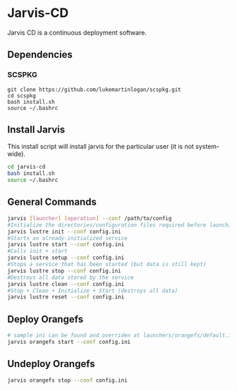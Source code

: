 # Jarvis-CD

Jarvis CD is a continuous deployment software.

## Dependencies

### SCSPKG

```
git clone https://github.com/lukemartinlogan/scspkg.git
cd scspkg
bash install.sh
source ~/.bashrc
```

## Install Jarvis

This install script will install jarvis for the particular user
(it is not system-wide).

```bash
cd jarvis-cd
bash install.sh
source ~/.bashrc
```

## General Commands

```bash
jarvis [launcher] [operation] --conf /path/to/config
#Initialize the directories/configuration files required before launching server processes
jarvis lustre init --conf config.ini
#Starts an already-initialized service
jarvis lustre start --conf config.ini
#Calls init + start
jarvis lustre setup --conf config.ini
#Stops a service that has been started (but data is still kept)
jarvis lustre stop --conf config.ini
#Destroys all data stored by the service
jarvis lustre clean --conf config.ini
#Stop + Clean + Initialize + Start (destroys all data)
jarvis lustre reset --conf config.ini
```

## Deploy Orangefs

```bash
# sample ini can be found and overriden at launchers/orangefs/default.ini
jarvis orangefs start --conf config.ini
```

## Undeploy Orangefs
```bash
jarvis orangefs stop --conf config.ini
```

